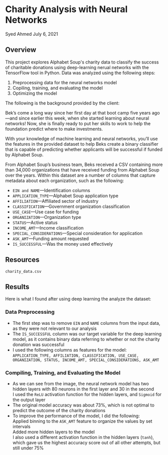 # Charity Analysis with Neural Networks

Syed Ahmed 
July 6, 2021 

## Overview 

This project explores Alphabet Soup's charity data to classify the success of charitable donations using deep-learning nerual networks with the TensorFlow tool in Python. Data was analyzed using the following steps: 

1. Preprocessing data for the neural networks model
2. Copiling, training, and evaluating the model
3. Optimizing the model 

The following is the background provided by the client: 

Bek’s come a long way since her first day at that boot camp five years ago—and since earlier this week, when she started learning about neural networks! Now, she is finally ready to put her skills to work to help the foundation predict where to make investments.

With your knowledge of machine learning and neural networks, you’ll use the features in the provided dataset to help Beks create a binary classifier that is capable of predicting whether applicants will be successful if funded by Alphabet Soup.

From Alphabet Soup’s business team, Beks received a CSV containing more than 34,000 organizations that have received funding from Alphabet Soup over the years. Within this dataset are a number of columns that capture metadata about each organization, such as the following:

- `EIN and NAME`—Identification columns
- `APPLICATION_TYPE`—Alphabet Soup application type
- `AFFILIATION`—Affiliated sector of industry
- `CLASSIFICATION`—Government organization classification
- `USE_CASE`—Use case for funding
- `ORGANIZATION`—Organization type
- `STATUS`—Active status
- `INCOME_AMT`—Income classification
- `SPECIAL_CONSIDERATIONS`—Special consideration for application
- `ASK_AMT`—Funding amount requested
- `IS_SUCCESSFUL`—Was the money used effectively

## Resources 
`charity_data.csv`

## Results 

Here is what I found after using deep learning the analyze the dataset: 

### Data Preprocessing

- The first step was to remove `EIN` and `NAME` columns from the input data, as they were not relevant to our analysis
- The `IS_SUCCESSFUL` column was our target variable for the deep learning model, as it contains binary data referring to whether or not the charity donation was successful 
- I used the following columns as features for the model: `APPLICATION_TYPE, AFFILIATION, CLASSIFICATION, USE_CASE, ORGANIZATION, STATUS, INCOME_AMT, SPECIAL_CONSIDERATIONS, ASK_AMT`

### Compiling, Training, and Evaluating the Model 

- As we can see from the image, the neural network model has two hidden layers with 80 neurons in the first layer and 30 in the second \
I used the `ReLU` activation function for the hidden layers, and `Sigmoid` for the output layer 
- The original model accuracy was about 73%, which is not optimal to predict the outcome of the charity donations 
- To improve the performance of the model, I did the following: \
Applied binning to the `ASK_AMT` feature to organize the values by set intervals \
Added more hidden layers to the model \
I also used a different activation function in the hidden layers (`tanh`), which gave us the highest accuracy score out of all other attempts, but still under 75%
